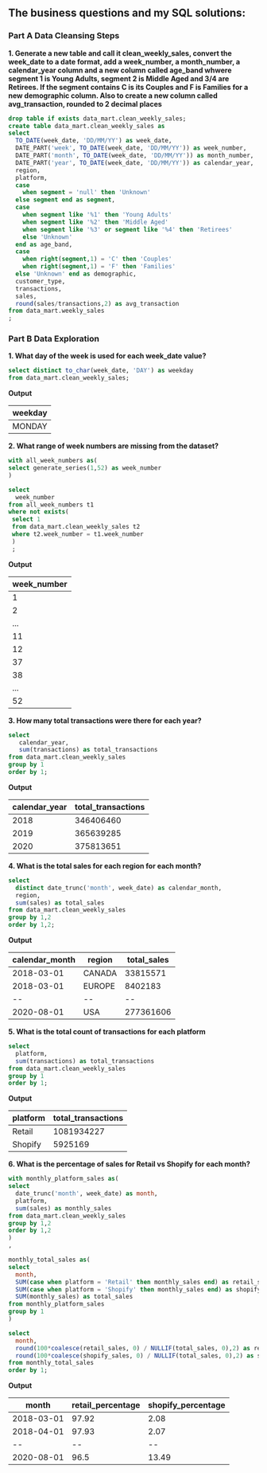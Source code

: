 
## The business questions and my SQL solutions:

### Part A Data Cleansing Steps
**1. Generate a new table and call it clean_weekly_sales, convert the week_date to a date format, add a week_number, a month_number, a calendar_year column and a new column called age_band whwere segment 1 is Young Adults, segment 2 is Middle Aged and 3/4 are Retirees. If the segment contains C is its Couples and F is Families for a new demographic column. Also to create a new column called avg_transaction, rounded to 2 decimal places**

```sql
drop table if exists data_mart.clean_weekly_sales;
create table data_mart.clean_weekly_sales as
select
  TO_DATE(week_date, 'DD/MM/YY') as week_date,
  DATE_PART('week', TO_DATE(week_date, 'DD/MM/YY')) as week_number,
  DATE_PART('month', TO_DATE(week_date, 'DD/MM/YY')) as month_number,
  DATE_PART('year', TO_DATE(week_date, 'DD/MM/YY')) as calendar_year,
  region,
  platform,
  case
    when segment = 'null' then 'Unknown'
  else segment end as segment,
  case
    when segment like '%1' then 'Young Adults'
    when segment like '%2' then 'Middle Aged'
    when segment like '%3' or segment like '%4' then 'Retirees' 
    else 'Unknown'
  end as age_band,
  case
    when right(segment,1) = 'C' then 'Couples'
    when right(segment,1) = 'F' then 'Families'
  else 'Unknown' end as demographic,
  customer_type,
  transactions,
  sales,
  round(sales/transactions,2) as avg_transaction
from data_mart.weekly_sales
;
```

### Part B Data Exploration
**1. What day of the week is used for each week_date value?**

```sql
select distinct to_char(week_date, 'DAY') as weekday
from data_mart.clean_weekly_sales;
```

**Output**

weekday |
----  |
MONDAY |

**2. What range of week numbers are missing from the dataset?**

```sql
with all_week_numbers as(
select generate_series(1,52) as week_number
)

select
  week_number
from all_week_numbers t1
where not exists(
 select 1
 from data_mart.clean_weekly_sales t2
 where t2.week_number = t1.week_number
 )
 ;
```
**Output**

week_number |
----  |
1 |
2 |
...|
11 |
12|
37|
38|
...|
52|

**3. How many total transactions were there for each year?**

```sql
select
   calendar_year,
   sum(transactions) as total_transactions
from data_mart.clean_weekly_sales
group by 1
order by 1;
```
**Output**

calendar_year | total_transactions
--- | ----
2018 | 346406460
2019 | 365639285
2020 | 375813651

**4. What is the total sales for each region for each month?**

```sql
select
  distinct date_trunc('month', week_date) as calendar_month,
  region,
  sum(sales) as total_sales
from data_mart.clean_weekly_sales
group by 1,2
order by 1,2;
```
**Output**

calendar_month | region | total_sales
---| ---| ----
2018-03-01 | CANADA | 33815571
2018-03-01  | EUROPE | 8402183
-- | --| --
2020-08-01  | USA | 277361606

**5. What is the total count of transactions for each platform**

```sql
select
  platform,
  sum(transactions) as total_transactions
from data_mart.clean_weekly_sales
group by 1
order by 1;
```
**Output**

platform | total_transactions
---| ---
Retail | 1081934227
Shopify | 5925169

**6. What is the percentage of sales for Retail vs Shopify for each month?**

```sql
with monthly_platform_sales as(
select
  date_trunc('month', week_date) as month,
  platform,
  sum(sales) as monthly_sales
from data_mart.clean_weekly_sales
group by 1,2
order by 1,2
)
,

monthly_total_sales as(
select
  month,
  SUM(case when platform = 'Retail' then monthly_sales end) as retail_sales,
  SUM(case when platform = 'Shopify' then monthly_sales end) as shopify_sales,
  SUM(monthly_sales) as total_sales
from monthly_platform_sales
group by 1
)

select
  month,
  round(100*coalesce(retail_sales, 0) / NULLIF(total_sales, 0),2) as retail_percentage,
  round(100*coalesce(shopify_sales, 0) / NULLIF(total_sales, 0),2) as shopify_percentage
from monthly_total_sales
order by 1;
```
**Output**

month | retail_percentage | shopify_percentage
-- | -- | --
2018-03-01 | 97.92 | 2.08
2018-04-01 | 97.93 | 2.07
-- | -- | --
2020-08-01 | 96.5 | 13.49
















